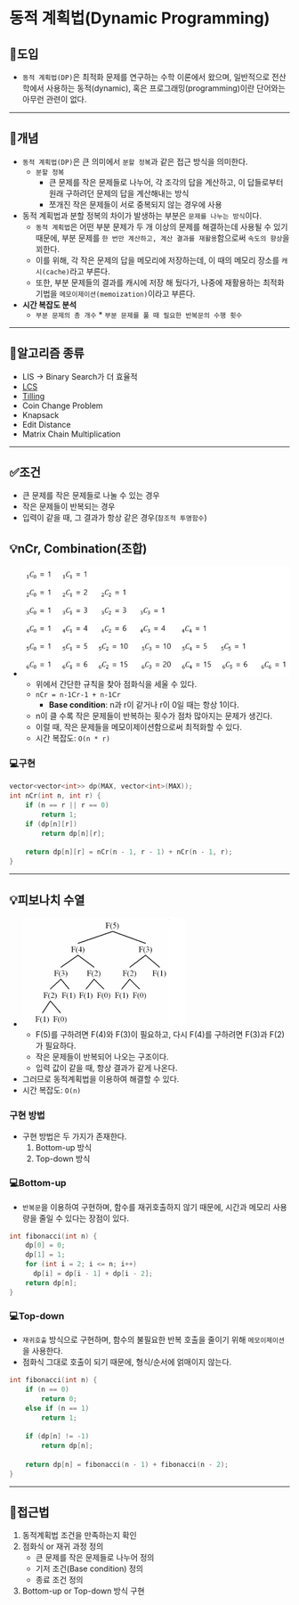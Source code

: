 # 동적 계획법(Dynamic Programming)

## 🧐도입
- `동적 계획법(DP)`은 최적화 문제를 연구하는 수학 이론에서 왔으며, 일반적으로 전산학에서 사용하는 동적(dynamic), 혹은 프로그래밍(programming)이란 단어와는 아무런 관련이 없다.
___
## 📖개념
- `동적 계획법(DP)`은 큰 의미에서 `분할 정복`과 같은 접근 방식을 의미한다.
    - `분할 정복`
        - 큰 문제를 작은 문제들로 나누어, 각 조각의 답을 계산하고, 이 답들로부터 원래 구하려던 문제의 답을 계산해내는 방식
        - 쪼개진 작은 문제들이 서로 중복되지 않는 경우에 사용
- 동적 계획법과 분할 정복의 차이가 발생하는 부분은 `문제를 나누는 방식`이다.
    - `동적 계획법`은 어떤 부분 문제가 두 개 이상의 문제를 해결하는데 사용될 수 있기 때문에, 부분 문제를 `한 번만 계산하고, 계산 결과를 재활용`함으로써 `속도의 향상`을 꾀한다.
    - 이를 위해, 각 작은 문제의 답을 메모리에 저장하는데, 이 때의 메모리 장소를 `캐시(cache)`라고 부른다.
    - 또한, 부분 문제들의 결과를 캐시에 저장 해 뒀다가, 나중에 재활용하는 최적화 기법을 `메모이제이션(memoization)`이라고 부른다.
- <b>시간 복잡도 분석</b>
    - `부분 문제의 총 개수` * `부분 문제를 풀 때 필요한 반복문의 수행 횟수`
___
## 📂알고리즘 종류
- LIS -> Binary Search가 더 효율적
- [LCS](https://github.com/seonpilKim/Algorithm/tree/master/Dynamic%20Programming/LCS)
- [Tilling](https://github.com/seonpilKim/Algorithm/tree/master/Dynamic%20Programming/Tilling)
- Coin Change Problem
- Knapsack
- Edit Distance
- Matrix Chain Multiplication
___
## ✅조건
- 큰 문제를 작은 문제들로 나눌 수 있는 경우
- 작은 문제들이 반복되는 경우
- 입력이 같을 때, 그 결과가 항상 같은 경우(`참조적 투명함수`)
## 💡nCr, Combination(조합)
- ![](imgs/2.PNG)
    - 위에서 간단한 규칙을 찾아 점화식을 세울 수 있다.
    - `nCr = n-1Ⅽr-1 + n-1Ⅽr`
        - <b>Base condition</b>: n과 r이 같거나 r이 0일 때는 항상 1이다.
    - n이 클 수록 작은 문제들이 반복하는 횟수가 점차 많아지는 문제가 생긴다.
    - 이럴 때, 작은 문제들을 메모이제이션함으로써 최적화할 수 있다.
    - 시간 복잡도: `O(n * r)`
### 💻구현
```c++
vector<vector<int>> dp(MAX, vector<int>(MAX));
int nCr(int n, int r) {
	if (n == r || r == 0)
		return 1;
	if (dp[n][r])
		return dp[n][r];

	return dp[n][r] = nCr(n - 1, r - 1) + nCr(n - 1, r);
}
```
___
## 💡피보나치 수열
- ![](imgs/1.PNG)
    - F(5)를 구하려면 F(4)와 F(3)이 필요하고, 다시 F(4)를 구하려면 F(3)과 F(2)가 필요하다.
    - 작은 문제들이 반복되어 나오는 구조이다.
    - 입력 값이 같을 때, 항상 결과가 같게 나온다.
- 그러므로 동적계획법을 이용하여 해결할 수 있다.
- 시간 복잡도: `O(n)`
### 구현 방법
- 구현 방법은 두 가지가 존재한다.
    1. Bottom-up 방식
    2. Top-down 방식
### 💻Bottom-up
- `반복문`을 이용하여 구현하며, 함수를 재귀호출하지 않기 때문에, 시간과 메모리 사용량을 줄일 수 있다는 장점이 있다.
```c++
int fibonacci(int n) {
    dp[0] = 0;
    dp[1] = 1;
    for (int i = 2; i <= n; i++)
      dp[i] = dp[i - 1] + dp[i - 2];
    return dp[n];
}
```
### 💻Top-down
- `재귀호출` 방식으로 구현하며, 함수의 불필요한 반복 호출을 줄이기 위해 `메모이제이션`을 사용한다.
- 점화식 그대로 호출이 되기 때문에, 형식/순서에 얽매이지 않는다.
```c++
int fibonacci(int n) {
    if (n == 0) 
        return 0;
    else if (n == 1) 
        return 1;

    if (dp[n] != -1) 
        return dp[n];

    return dp[n] = fibonacci(n - 1) + fibonacci(n - 2);
}
```
___
## 🤔접근법
1. 동적계획법 조건을 만족하는지 확인
2. 점화식 or 재귀 과정 정의
    - 큰 문제를 작은 문제들로 나누어 정의
    - 기저 조건(Base condition) 정의
    - 종료 조건 정의
3. Bottom-up or Top-down 방식 구현
